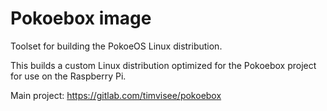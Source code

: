 # Pokoebox image
Toolset for building the PokoeOS Linux distribution.

This builds a custom Linux distribution optimized for the Pokoebox project for
use on the Raspberry Pi.

Main project: https://gitlab.com/timvisee/pokoebox
